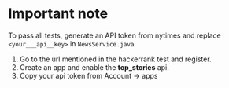# Important note

To pass all tests, generate an API token from nytimes and replace `<your___api__key>` in `NewsService.java`

1. Go to the url mentioned in the hackerrank test and register.
2. Create an app and enable the **top_stories** api.
3. Copy your api token from Account -> apps
